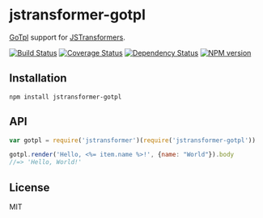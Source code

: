 # jstransformer-gotpl

[GoTpl](https://github.com/Lanfei/GoTpl) support for [JSTransformers](http://github.com/jstransformers).

[![Build Status](https://img.shields.io/travis/jstransformers/jstransformer-gotpl/master.svg)](https://travis-ci.org/jstransformers/jstransformer-gotpl)
[![Coverage Status](https://img.shields.io/coveralls/jstransformers/jstransformer-gotpl/master.svg)](https://coveralls.io/r/jstransformers/jstransformer-gotpl?branch=master)
[![Dependency Status](https://img.shields.io/david/jstransformers/jstransformer-gotpl/master.svg)](http://david-dm.org/jstransformers/jstransformer-gotpl)
[![NPM version](https://img.shields.io/npm/v/jstransformer-gotpl.svg)](https://www.npmjs.org/package/jstransformer-gotpl)

## Installation

    npm install jstransformer-gotpl

## API

```js
var gotpl = require('jstransformer')(require('jstransformer-gotpl'))

gotpl.render('Hello, <%= item.name %>!', {name: "World"}).body
//=> 'Hello, World!'
```

## License

MIT
